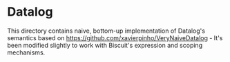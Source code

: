 # Datalog

This directory contains naive, bottom-up implementation of Datalog's semantics based on https://github.com/xavierpinho/VeryNaiveDatalog - It's been modified slightly to work with Biscuit's expression and scoping mechanisms. 